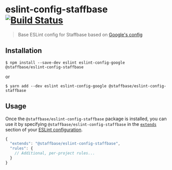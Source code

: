 # eslint-config-staffbase [![Build Status](https://travis-ci.org/staffbase/eslint-config-staffbase.svg?branch=master)](https://travis-ci.org/Staffbase/eslint-config-staffbase)

> Base ESLint config for Staffbase based on [Google's config](https://github.com/google/eslint-config-google)


## Installation

```
$ npm install --save-dev eslint eslint-config-google @staffbase/eslint-config-staffbase
```
or
```
$ yarn add --dev eslint eslint-config-google @staffbase/eslint-config-staffbase
```


## Usage

Once the `@staffbase/eslint-config-staffbase` package is installed, you can use it by specifying `@staffbase/eslint-config-staffbase` in the [`extends`](http://eslint.org/docs/user-guide/configuring#extending-configuration-files) section of your [ESLint configuration](http://eslint.org/docs/user-guide/configuring).

```js
{
  "extends": "@staffbase/eslint-config-staffbase",
  "rules": {
    // Additional, per-project rules...
  }
}
```
